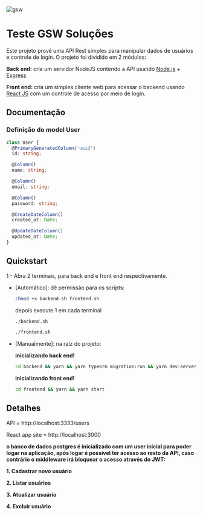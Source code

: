 ![gsw](https://i.imgur.com/pShQuyj.png)
# Teste GSW Soluções
Este projeto provê uma API Rest simples para manipular dados de usuários e controle de login. O projeto foi dividido em 2 módulos:


**Back end:** cria um servidor NodeJS contendo a API usando [Node.js](https://nodejs.org/en/) + [Express](https://expressjs.com/)

**Front end:** cria um simples cliente web para acessar o backend usando [React JS](https://reactjs.org/) com um controle de acesso por meio de login.
## Documentação
### Definição do model **User**

```ts
class User {
  @PrimaryGeneratedColumn('uuid')
  id: string;

  @Column()
  name: string;

  @Column()
  email: string;

  @Column()
  password: string;

  @CreateDateColumn()
  created_at: Date;

  @UpdateDateColumn()
  updated_at: Date;
}
```

## Quickstart

1 - Abra 2 terminais, para back end e front end respectivamente.

* [Automático]: dê permissão para os scripts:
  ```sh
  chmod +x backend.sh frontend.sh
  ```
  
  depois execute 1 em cada terminal
  ```sh
  ./backend.sh
  ```

  ```sh
  ./frontend.sh
  ```

* [Manualmente]: na raíz do projeto:
 
  **inicializando back end!**
  ```sh
  cd backend && yarn && yarn typeorm migration:run && yarn dev:server
  ```
 
  **inicializando front end!**
  ```sh
  cd frontend && yarn && yarn start
  ``` 
  
 ## Detalhes

API = http://localhost:3333/users

React app site = http://localhost:3000 


**o banco de dados postgres é inicializado com um user inicial para poder logar na aplicação, após logar é possível ter acesso ao resto da API, caso contrário o middleware irá bloquear o acesso através do JWT:**
 

 **1. Cadastrar novo usuário**

 **2. Listar usuários**

 **3. Atualizar usuário**

 **4. Excluir usuário**
